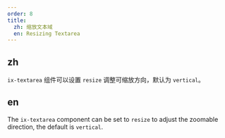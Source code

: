 ```yaml
---
order: 8
title:
  zh: 缩放文本域
  en: Resizing Textarea
---
```


## zh

 `ix-textarea` 组件可以设置 `resize` 调整可缩放方向，默认为 `vertical`。

## en

The `ix-textarea` component can be set to `resize` to adjust the zoomable direction, the default is `vertical`.

